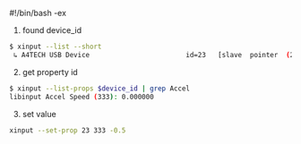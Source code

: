 #!/bin/bash -ex

1. found device_id
```bash
$ xinput --list --short
 ↳ A4TECH USB Device                       	id=23	[slave  pointer  (2)]
```


2. get property id
```bash
$ xinput --list-props $device_id | grep Accel
libinput Accel Speed (333):	0.000000
```

3. set value
```bash
xinput --set-prop 23 333 -0.5
```
